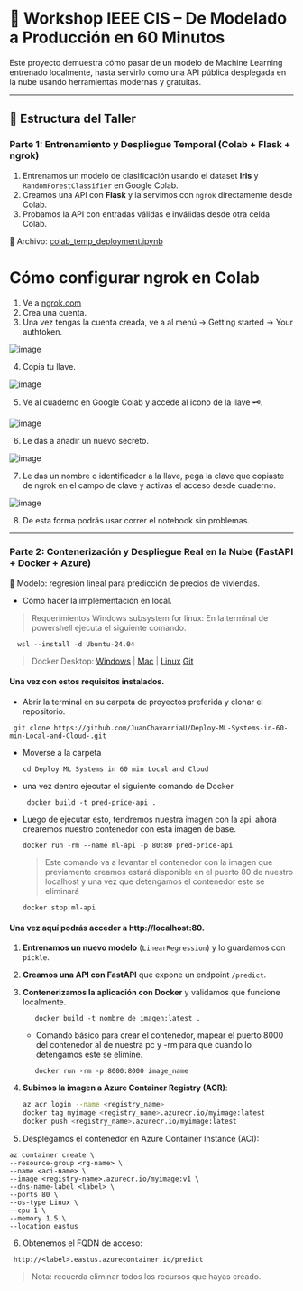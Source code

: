 # 🧠 Workshop IEEE CIS – De Modelado a Producción en 60 Minutos

Este proyecto demuestra cómo pasar de un modelo de Machine Learning entrenado localmente, hasta servirlo como una API pública desplegada en la nube usando herramientas modernas y gratuitas.

---

## 🔁 Estructura del Taller

### Parte 1: Entrenamiento y Despliegue Temporal (Colab + Flask + ngrok)

1. Entrenamos un modelo de clasificación usando el dataset **Iris** y `RandomForestClassifier` en Google Colab.
2. Creamos una API con **Flask** y la servimos con `ngrok` directamente desde Colab.
3. Probamos la API con entradas válidas e inválidas desde otra celda Colab.

📁 Archivo: [colab_temp_deployment.ipynb](https://colab.research.google.com/drive/1uJelL9UpgV8do4MYnROnIGsBWC5qZDVI?usp=sharing)


# Cómo configurar ngrok en Colab
1. Ve a [ngrok.com](https://ngrok.com/)
2. Crea una cuenta.
3. Una vez tengas la cuenta creada, ve a al menú -> Getting started -> Your authtoken.

![image](https://github.com/user-attachments/assets/20005bb9-4e23-4a4b-a229-6c2d2473ec73)

4. Copia tu llave.

![image](https://github.com/user-attachments/assets/76877a36-639d-46d8-93f4-a357247cbf71)

5. Ve al cuaderno en Google Colab y accede al icono de la llave 🗝️.

![image](https://github.com/user-attachments/assets/0489c8f3-1c0b-4dfa-9b1e-2a6652009f22)
  
6. Le das a añadir un nuevo secreto.

![image](https://github.com/user-attachments/assets/b557a6fe-7c9f-4c5e-8da8-994ee6d0ef75)

7. Le das un nombre o identificador a la llave, pega la clave que copiaste de ngrok en el campo de clave y activas el acceso desde cuaderno.

![image](https://github.com/user-attachments/assets/c62c30e6-c4e4-454e-bd60-55a2d4b24316)

8. De esta forma podrás usar correr el notebook sin problemas.
   
---

### Parte 2: Contenerización y Despliegue Real en la Nube (FastAPI + Docker + Azure)

📌 Modelo: regresión lineal para predicción de precios de viviendas.

- Cómo hacer la implementación en local.

> Requerimientos
> Windows subsystem for linux: En la terminal de powershell ejecuta el siguiente comando.

````
  wsl --install -d Ubuntu-24.04
````

> Docker Desktop: [Windows](https://docs.docker.com/desktop/setup/install/windows-install/) | [Mac](https://docs.docker.com/desktop/setup/install/mac-install/) | [Linux](https://docs.docker.com/desktop/setup/install/linux/)
> [Git](https://git-scm.com/downloads)

#### Una vez con estos requisitos instalados.
 - Abrir la terminal en su carpeta de proyectos preferida y clonar el repositorio.
 ````
  git clone https://github.com/JuanChavarriaU/Deploy-ML-Systems-in-60-min-Local-and-Cloud-.git
  ````
 - Moverse a la carpeta
   ````
   cd Deploy ML Systems in 60 min Local and Cloud
   ```` 
 - una vez dentro ejecutar el siguiente comando de Docker
   ````
    docker build -t pred-price-api .
   ````
- Luego de ejecutar esto, tendremos nuestra imagen con la api. ahora crearemos nuestro contenedor con esta imagen de base.
  ````
  docker run -rm --name ml-api -p 80:80 pred-price-api
  ````
  > Este comando va a levantar el contenedor con la imagen que previamente creamos estará disponible en el puerto 80 de nuestro localhost y una vez que detengamos el contenedor este se eliminará
  ````
  docker stop ml-api
  ````
 #### Una vez aquí podrás acceder a http://localhost:80.
  
1. **Entrenamos un nuevo modelo** (`LinearRegression`) y lo guardamos con `pickle`.
2. **Creamos una API con FastAPI** que expone un endpoint `/predict`.
3. **Contenerizamos la aplicación con Docker** y validamos que funcione localmente.
   ````
      docker build -t nombre_de_imagen:latest .
   ````
   
   - Comando básico para crear el contenedor, mapear el puerto 8000 del contenedor al de nuestra pc y -rm para que cuando lo detengamos este se elimine.  
     
   ````
      docker run -rm -p 8000:8000 image_name
   ````
4. **Subimos la imagen a Azure Container Registry (ACR)**:
   ```bash
   az acr login --name <registry_name>
   docker tag myimage <registry_name>.azurecr.io/myimage:latest
   docker push <registry_name>.azurecr.io/myimage:latest
6. Desplegamos el contenedor en Azure Container Instance (ACI):
  ````
az container create \
  --resource-group <rg-name> \
  --name <aci-name> \
  --image <registry-name>.azurecr.io/myimage:v1 \
  --dns-name-label <label> \
  --ports 80 \
  --os-type Linux \
  --cpu 1 \
  --memory 1.5 \
  --location eastus
  ````
6. Obtenemos el FQDN de acceso:
````
 http://<label>.eastus.azurecontainer.io/predict
````

> Nota: recuerda eliminar todos los recursos que hayas creado. 
   
